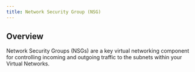 ```yaml
---
title: Network Security Group (NSG)
---
```


## Overview

Network Security Groups (NSGs) are a key virtual networking component for controlling incoming and outgoing traffic to the subnets within your Virtual Networks.
